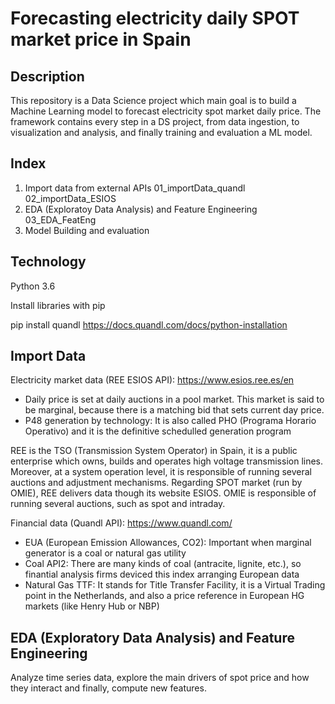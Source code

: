 # Forecasting electricity daily SPOT market price in Spain

## Description
This repository is a Data Science project which main goal is to build a Machine Learning model to forecast electricity spot market daily price.
The framework contains every step in a DS project, from data ingestion, to visualization and analysis, and finally training and evaluation a ML model. 

## Index
1. Import data from external APIs
	01_importData_quandl
	02_importData_ESIOS
2. EDA (Exploratoy Data Analysis) and Feature Engineering
	03_EDA_FeatEng
3. Model Building and evaluation

## Technology

Python 3.6

Install libraries with pip

pip install quandl
https://docs.quandl.com/docs/python-installation

## Import Data
Electricity market data (REE ESIOS API):
https://www.esios.ree.es/en
* Daily price is set at daily auctions in a pool market. This market is said to be marginal, because there is a matching bid that sets current day price. 
* P48 generation by technology: It is also called PHO (Programa Horario Operativo) and it is the definitive schedulled generation program

REE is the TSO (Transmission System Operator) in Spain, it is a public enterprise which owns, builds and operates high voltage transmission lines. Moreover, at a system operation level, it is responsible of running several auctions and adjustment mechanisms. Regarding SPOT market (run by OMIE), REE delivers data though its website ESIOS. OMIE is responsible of running several auctions, such as spot and intraday.


Financial data (Quandl API):
https://www.quandl.com/
* EUA (European Emission Allowances, CO2): Important when marginal generator is a coal or natural gas utility
* Coal API2: There are many kinds of coal (antracite, lignite, etc.), so finantial analysis firms deviced this index arranging European data
* Natural Gas TTF: It stands for Title Transfer Facility, it is a Virtual Trading point in the Netherlands, and also a price reference in European HG markets (like Henry Hub or NBP)

## EDA (Exploratory Data Analysis) and Feature Engineering
Analyze time series data, explore the main drivers of spot price and how they interact and finally, compute new features.

